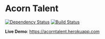 # Acorn Talent

[![Dependency Status](https://david-dm.org/AcornTalent/acorntalent.svg?style=flat)](https://david-dm.org/AcornTalent/acorntalent) [![Build Status](https://travis-ci.org/AcornTalent/acorntalent.svg?branch=master)](https://travis-ci.org/AcornTalent/acorntalent)

**Live Demo**: https://acorntalent.herokuapp.com
